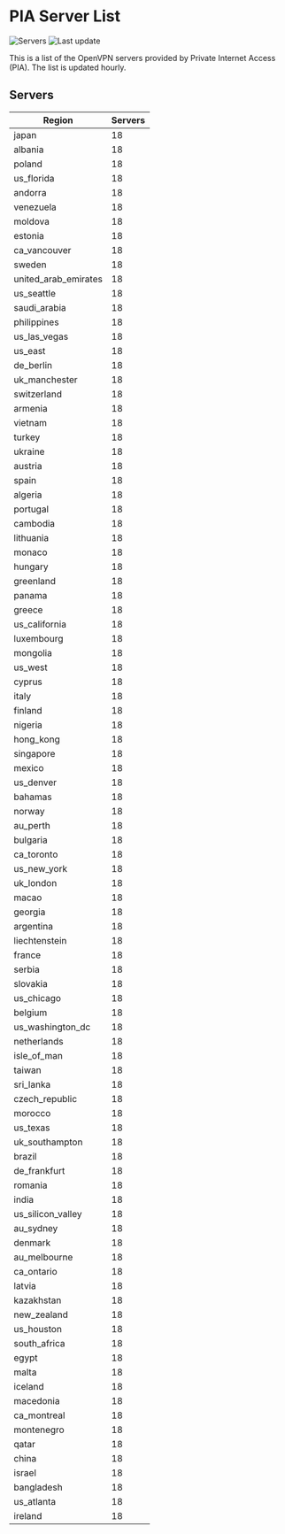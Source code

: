 # PIA Server List

![Servers](https://img.shields.io/badge/servers-1746-brightgreen) ![Last update](https://img.shields.io/badge/Sat_Apr_27_05:13:20_GMT_2024-brightgreen)

This is a list of the OpenVPN servers provided by Private Internet Access (PIA). The list is updated hourly.

## Servers
| Region               | Servers |
|----------------------|---------|
| japan | 18 |
| albania | 18 |
| poland | 18 |
| us_florida | 18 |
| andorra | 18 |
| venezuela | 18 |
| moldova | 18 |
| estonia | 18 |
| ca_vancouver | 18 |
| sweden | 18 |
| united_arab_emirates | 18 |
| us_seattle | 18 |
| saudi_arabia | 18 |
| philippines | 18 |
| us_las_vegas | 18 |
| us_east | 18 |
| de_berlin | 18 |
| uk_manchester | 18 |
| switzerland | 18 |
| armenia | 18 |
| vietnam | 18 |
| turkey | 18 |
| ukraine | 18 |
| austria | 18 |
| spain | 18 |
| algeria | 18 |
| portugal | 18 |
| cambodia | 18 |
| lithuania | 18 |
| monaco | 18 |
| hungary | 18 |
| greenland | 18 |
| panama | 18 |
| greece | 18 |
| us_california | 18 |
| luxembourg | 18 |
| mongolia | 18 |
| us_west | 18 |
| cyprus | 18 |
| italy | 18 |
| finland | 18 |
| nigeria | 18 |
| hong_kong | 18 |
| singapore | 18 |
| mexico | 18 |
| us_denver | 18 |
| bahamas | 18 |
| norway | 18 |
| au_perth | 18 |
| bulgaria | 18 |
| ca_toronto | 18 |
| us_new_york | 18 |
| uk_london | 18 |
| macao | 18 |
| georgia | 18 |
| argentina | 18 |
| liechtenstein | 18 |
| france | 18 |
| serbia | 18 |
| slovakia | 18 |
| us_chicago | 18 |
| belgium | 18 |
| us_washington_dc | 18 |
| netherlands | 18 |
| isle_of_man | 18 |
| taiwan | 18 |
| sri_lanka | 18 |
| czech_republic | 18 |
| morocco | 18 |
| us_texas | 18 |
| uk_southampton | 18 |
| brazil | 18 |
| de_frankfurt | 18 |
| romania | 18 |
| india | 18 |
| us_silicon_valley | 18 |
| au_sydney | 18 |
| denmark | 18 |
| au_melbourne | 18 |
| ca_ontario | 18 |
| latvia | 18 |
| kazakhstan | 18 |
| new_zealand | 18 |
| us_houston | 18 |
| south_africa | 18 |
| egypt | 18 |
| malta | 18 |
| iceland | 18 |
| macedonia | 18 |
| ca_montreal | 18 |
| montenegro | 18 |
| qatar | 18 |
| china | 18 |
| israel | 18 |
| bangladesh | 18 |
| us_atlanta | 18 |
| ireland | 18 |